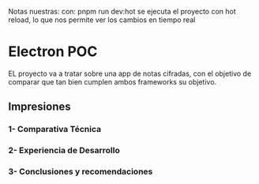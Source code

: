 Notas nuestras:
con: pnpm run dev:hot se ejecuta el proyecto con hot reload, lo que nos permite ver los cambios en tiempo real

# Electron POC

EL proyecto va a tratar sobre una app de notas cifradas, con el objetivo de comparar que tan bien cumplen ambos frameworks su objetivo.

## Impresiones

### 1- Comparativa Técnica

### 2- Experiencia de Desarrollo

### 3- Conclusiones y recomendaciones
